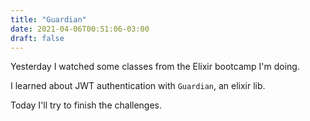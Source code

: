 ```yaml
---
title: "Guardian"
date: 2021-04-06T00:51:06-03:00
draft: false
---
```


Yesterday I watched some classes from the Elixir bootcamp I'm doing.

I learned about JWT authentication with `Guardian`, an elixir lib.

Today I'll try to finish the challenges.
